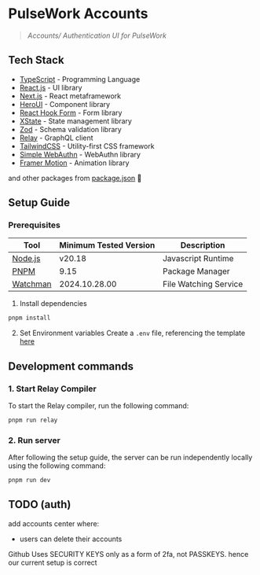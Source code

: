 # PulseWork Accounts
> *Accounts/ Authentication UI for PulseWork*

## Tech Stack
- [TypeScript](https://www.typescriptlang.org/) - Programming Language
- [React.js](https://react.dev) - UI library
- [Next.js](https://nextjs.org) - React metaframework
- [HeroUI](https://heroui.com/) - Component library
- [React Hook Form](https://react-hook-form.com/) - Form library
- [XState](https://xstate.js.org/) - State management library
- [Zod](https://zod.dev/) - Schema validation library
- [Relay](https://relay.dev/) - GraphQL client
- [TailwindCSS](https://tailwindcss.com/) - Utility-first CSS framework
- [Simple WebAuthn](https://simplewebauthn.dev/) - WebAuthn library
- [Framer Motion](https://motion.dev/) - Animation library

and other packages from [package.json](./package.json) 💖

## Setup Guide

### Prerequisites
| Tool                                                  | Minimum Tested Version | Description              |
|-------------------------------------------------------|------------------------|--------------------------|
| [Node.js](https://nodejs.org/en)                      | v20.18                 | Javascript Runtime       |
| [PNPM](https://pnpm.io/)                              | 9.15                   | Package Manager          |
| [Watchman](https://facebook.github.io/watchman/)      | 2024.10.28.00          | File Watching Service    |

1. Install dependencies
```bash
pnpm install
```

2. Set Environment variables
Create a `.env` file, referencing the template [here](./.env.example)

## Development commands

### 1. Start Relay Compiler
To start the Relay compiler, run the following command:
```bash
pnpm run relay
```

### 2. Run server
After following the setup guide, the server can be run independently locally using the following command:
```bash
pnpm run dev
```

## TODO (auth)

add accounts center
where:
 
- users can delete their accounts

Github Uses SECURITY KEYS only as a form of 2fa, not PASSKEYS.
hence our current setup is correct
